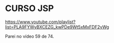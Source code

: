 # CURSO JSP

https://www.youtube.com/playlist?list=PLA9FYWyBXCEZG_kwPDe9Wt5xMxFDF2yWg

Parei no vídeo 59 de 74.
